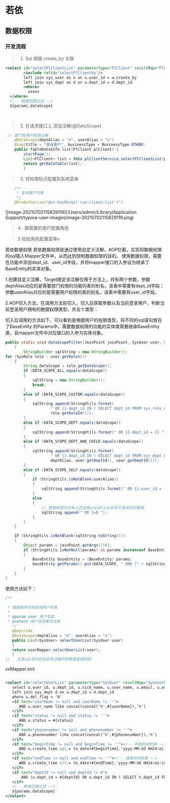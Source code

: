 # 若依

## 数据权限

### 开发流程

> 1. Sql 根据 create_by 关联

```xml
<select id="selectPlClientList" parameterType="PlClient" resultMap="PlClientResult">
        <include refid="selectPlClientVo"/>
        left join sys_user as u on u.user_id = a.create_by
        left join sys_dept as d on u.dept_id = d.dept_id
        <where>
          xxxxx
  </where>
  <!-- 数据范围过滤 -->
  ${params.dataScope}
          
          
```

> 2. 在请求接口上 添加注解(@DataScope)

```java
 // 部门及用户权限注解
    @DataScope(deptAlias = "d", userAlias = "u")
    @Log(title = "查询客户", businessType = BusinessType.OTHER)
    public TableDataInfo list(PlClient plClient) {
        startPage();
        List<PlClient> list = this.plClientService.selectPlClientList(plClient);
        return getDataTable(list);
		}
```

> 3. 将权限标识配置到系统菜单

```java
    /**
     * 查询客户列表
     */
    @PreAuthorize("@ss.hasPermi('run:client:list')")


```

![image-20210702115829119](/Users/admin/Library/Application Support/typora-user-images/image-20210702115829119.png)

> 4 . 跟需要的用户配置角色

> 5 给给角色配置菜单v

若依数据权限
若依数据权限是通过使用自定义注解，AOP拦截，实现将数据权限的sql插入Mapper文件中，从而达到控制数据权限的目的。
使用数据权限，需要在功能中添加dept_id、user_id字段，并将mapper接口的入参设为继承了BaseEntity的实体对象。

1.创建自定义注解，Target限定该注解仅用于方法上，共有两个参数，参数deptAlias对应的是需要部门权限的功能的表的别名，该表中需要有dept_id字段；参数userAlias对应的是需要用户权限的表的别名，该表中需要有user_id字段。

2.AOP切入方法，在调用方法前切入，切入后获取参数以及当前登录用户，判断当前登录用户拥有的数据权限类型，共五个类型：

切入后调用的方法如下，可以看到是根据用户的权限类型，将不同的sql语句放在了BaseEntity 的Params中，需要数据权限的功能的实体类需要继承BaseEntity类，且mapper文件中对应接口的入参为实体对象。

```java
public static void dataScopeFilter(JoinPoint joinPoint, SysUser user, String deptAlias, String userAlias)
    {
        StringBuilder sqlString = new StringBuilder();
for (SysRole role : user.getRoles())
    {
        String dataScope = role.getDataScope();
        if (DATA_SCOPE_ALL.equals(dataScope))
        {
            sqlString = new StringBuilder();
            break;
        }
        else if (DATA_SCOPE_CUSTOM.equals(dataScope))
        {
            sqlString.append(StringUtils.format(
                    " OR {}.dept_id IN ( SELECT dept_id FROM sys_role_dept WHERE role_id = {} ) ", deptAlias,
                    role.getRoleId()));
        }
        else if (DATA_SCOPE_DEPT.equals(dataScope))
        {
            sqlString.append(StringUtils.format(" OR {}.dept_id = {} ", deptAlias, user.getDeptId()));
        }
        else if (DATA_SCOPE_DEPT_AND_CHILD.equals(dataScope))
        {
            sqlString.append(StringUtils.format(
                    " OR {}.dept_id IN ( SELECT dept_id FROM sys_dept WHERE dept_id = {} or find_in_set({}, ancestors) > 0 )",
                    deptAlias, user.getDeptId(), user.getDeptId()));
        }
        else if (DATA_SCOPE_SELF.equals(dataScope))
        {
            if (StringUtils.isNotBlank(userAlias))
            {
                sqlString.append(StringUtils.format(" OR {}.user_id = {} ", userAlias, user.getUserId()));
            }
            else
            {
                // 数据权限为仅本人且没有userAlias别名不查询任何数据
                sqlString.append(" OR 1=0 ");
            }
        }
    }

    if (StringUtils.isNotBlank(sqlString.toString()))
    {
        Object params = joinPoint.getArgs()[0];
        if (StringUtils.isNotNull(params) && params instanceof BaseEntity)
        {
            BaseEntity baseEntity = (BaseEntity) params;
            baseEntity.getParams().put(DATA_SCOPE, " AND (" + sqlString.substring(4) + ")");
        }
    }
}
```


使用方法如下：

```java
/**

 * 根据条件分页查询用户列表
 * 
 * @param user 用户信息
 * @return 用户信息集合信息
   */
   @Override
   @DataScope(deptAlias = "d", userAlias = "u")
   public List<SysUser> selectUserList(SysUser user)
   {
   return userMapper.selectUserList(user);
   }
//   注意sql语句的别名和注解的参数值是相同的
```
xxMapper.xml

```xml

<select id="selectUserList" parameterType="SysUser" resultMap="SysUserResult">
   select u.user_id, u.dept_id, u.nick_name, u.user_name, u.email, u.avatar, u.phonenumber, u.password, u.sex, u.status, u.del_flag, u.login_ip, u.login_date, u.create_by, u.create_time, u.remark, d.dept_name, d.leader from sys_user u
   left join sys_dept d on u.dept_id = d.dept_id
   where u.del_flag = '0'
   <if test="userName != null and userName != ''">
      AND u.user_name like concat(concat('%',#{userName}),'%')
   </if>
   <if test="status != null and status != ''">
      AND u.status = #{status}
   </if>
   <if test="phonenumber != null and phonenumber != ''">
      AND u.phonenumber like concat(concat('%',#{phonenumber}),'%')
   </if>
   <if test="beginTime != null and beginTime != ''"><!-- 开始时间检索 -->
      AND u.create_time &gt;= to_date(#{beginTime},'yyyy-MM-dd HH24:mi:ss')
   </if>
   <if test="endTime != null and endTime != ''"><!-- 结束时间检索 -->
      AND u.create_time &lt;= to_date(#{endTime},'yyyy-MM-dd HH24:mi:ss')
   </if>
   <if test="deptId != null and deptId != 0">
       AND (u.dept_id = #{deptId} OR u.dept_id IN ( SELECT t.dept_id FROM sys_dept t WHERE FIND_IN_SET(#{deptId}, ancestors) <![CDATA[ <> ]]> 0 ))
   </if>
   <!-- 数据范围过滤 -->
   ${params.dataScope}
</select>
```
